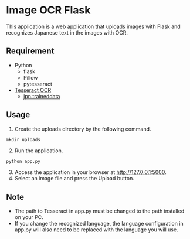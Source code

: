 # Image OCR Flask

This application is a web application that uploads images with Flask and recognizes Japanese text in the images with OCR.

## Requirement

- Python
  - flask
  - Pillow
  - pytesseract
- [Tesseract OCR](https://github.com/tesseract-ocr/tesseract)
  - [jpn.traineddata](https://github.com/tesseract-ocr/tessdata)

## Usage

1. Create the uploads directory by the following command.

```
mkdir uploads
```

2. Run the application.

```bash
python app.py
```

3. Access the application in your browser at http://127.0.0.1:5000.
4. Select an image file and press the Upload button.

## Note

- The path to Tesseract in app.py must be changed to the path installed on your PC.
- If you change the recognized language, the language configuration in app.py will also need to be replaced with the language you will use.

